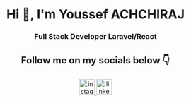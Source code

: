 <h1 align="center">Hi 👋, I'm Youssef ACHCHIRAJ</h1>
<h3 align="center">Full Stack Developer Laravel/React</h3>

###

<h2 align="center">Follow me on my socials below 👇</h2>

###

<div align="center">
  <a href="https://www.instagram.com/youssef_achchiraj/" target="_blank">
    <img src="https://img.shields.io/static/v1?message=Instagram&logo=instagram&label=&color=E4405F&logoColor=white&labelColor=&style=for-the-badge" height="35" alt="instagram logo"  />
  </a>
  <a href="https://www.linkedin.com/in/youssef-achchiraj-578927275/" target="_blank">
    <img src="https://img.shields.io/static/v1?message=LinkedIn&logo=linkedin&label=&color=0077B5&logoColor=white&labelColor=&style=for-the-badge" height="35" alt="linkedin logo"  />
  </a>
</div>

###
